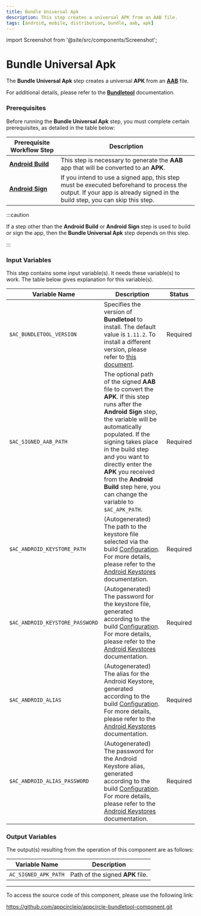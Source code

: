 ```yaml
---
title: Bundle Universal Apk
description: This step creates a universal APK from an AAB file.
tags: [android, mobile, distribution, bundle, aab, apk]
---
```


import Screenshot from '@site/src/components/Screenshot';

# Bundle Universal Apk

The **Bundle Universal Apk** step creates a universal **APK** from an [**AAB**](https://developer.android.com/guide/app-bundle) file.

For additional details, please refer to the [**Bundletool**](https://developer.android.com/tools/bundletool) documentation.

### Prerequisites

Before running the **Bundle Universal Apk** step, you must complete certain prerequisites, as detailed in the table below:

| Prerequisite Workflow Step                                                                         | Description                                                                                                                                                              |
| -------------------------------------------------------------------------------------------------- | ------------------------------------------------------------------------------------------------------------------------------------------------------------------------ |
| [**Android Build**](/workflows/android-specific-workflow-steps/android-build) | This step is necessary to generate the **AAB** app that will be converted to an **APK**.                                                                                 |
| [**Android Sign**](/workflows/android-specific-workflow-steps/android-sign)   | If you intend to use a signed app, this step must be executed beforehand to process the output. If your app is already signed in the build step, you can skip this step. |

:::caution

If a step other than the **Android Build** or **Android Sign** step is used to build or sign the app, then the **Bundle Universal Apk** step depends on this step.

:::

<Screenshot url='https://cdn.appcircle.io/docs/assets/android-workflow-components-bundle-universal-apk_1.png'/>

### Input Variables

This step contains some input variable(s). It needs these variable(s) to work. The table below gives explanation for this variable(s).

<Screenshot url='https://cdn.appcircle.io/docs/assets/android-workflow-components-bundle-universal-apk_2.png'/>

| Variable Name                   | Description                                                                                                                                                                                                                                                                                                                                                     | Status   |
| ------------------------------- |-----------------------------------------------------------------------------------------------------------------------------------------------------------------------------------------------------------------------------------------------------------------------------------------------------------------------------------------------------------------| -------- |
| `$AC_BUNDLETOOL_VERSION`        | Specifies the version of **Bundletool** to install. The default value is `1.11.2`. To install a different version, please refer to [this document](https://github.com/google/bundletool/releases).                                                                                                                                                              | Required |
| `$AC_SIGNED_AAB_PATH`           | The optional path of the signed **AAB** file to convert the **APK**. If this step runs after the **Android Sign** step, the variable will be automatically populated. If the signing takes place in the build step and you want to directly enter the **APK** you received from the **Android Build** step here, you can change the variable to `$AC_APK_PATH`. | Required |
| `$AC_ANDROID_KEYSTORE_PATH`     | (Autogenerated) The path to the keystore file selected via the build [Configuration](/build/build-process-management/configurations#build-configuration). For more details, please refer to the [Android Keystores](/signing-identities/android-keystores) documentation.                                                                                       | Required |
| `$AC_ANDROID_KEYSTORE_PASSWORD` | (Autogenerated) The password for the keystore file, generated according to the build [Configuration](/build/build-process-management/configurations#build-configuration). For more details, please refer to the [Android Keystores](/signing-identities/android-keystores) documentation.                                                                       | Required |
| `$AC_ANDROID_ALIAS`             | (Autogenerated) The alias for the Android Keystore, generated according to the build [Configuration](/build/build-process-management/configurations#build-configuration). For more details, please refer to the [Android Keystores](/signing-identities/android-keystores) documentation.                                                                       | Required |
| `$AC_ANDROID_ALIAS_PASSWORD`    | (Autogenerated) The password for the Android Keystore alias, generated according to the build [Configuration](/build/build-process-management/configurations#build-configuration). For more details, please refer to the [Android Keystores](/signing-identities/android-keystores) documentation.                                                              | Required |

### Output Variables

The output(s) resulting from the operation of this component are as follows:

| Variable Name         | Description                      |
| --------------------- | -------------------------------- |
| `AC_SIGNED_APK_PATH` | Path of the signed **APK** file. |

---

To access the source code of this component, please use the following link:

https://github.com/appcircleio/appcircle-bundletool-component.git
